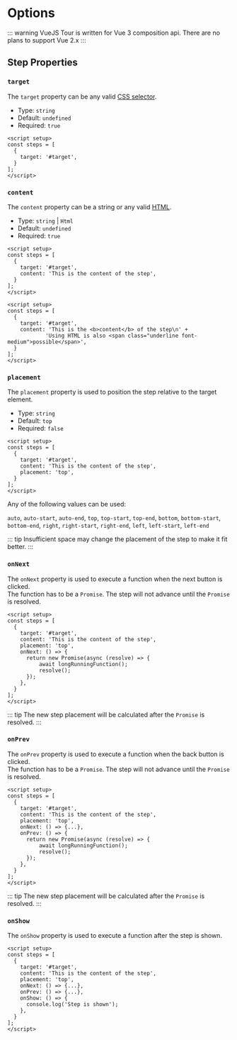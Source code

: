 # Options

::: warning
VueJS Tour is written for Vue 3 composition api. There are no plans to support Vue 2.x
:::

## Step Properties

### `target`

The `target` property can be any valid [CSS selector](https://developer.mozilla.org/en-US/docs/Web/CSS/CSS_Selectors).

- Type: `string`
- Default: `undefined`
- Required: `true`

```vue{4}
<script setup>
const steps = [
  {
    target: '#target',
  }
];
</script>
```

### `content`

The `content` property can be a string or any valid [HTML](https://developer.mozilla.org/en-US/docs/Web/HTML).

- Type: `string` | `Html`
- Default: `undefined`
- Required: `true`

<CodeGroup>
  <CodeGroupItem title="string">

```vue{5}
<script setup>
const steps = [
  {
    target: '#target',
    content: 'This is the content of the step',
  }
];
</script>
```

  </CodeGroupItem>

  <CodeGroupItem title="Html">

```vue{5-6}
<script setup>
const steps = [
  {
    target: '#target',
    content: 'This is the <b>content</b> of the step\n' +
            'Using HTML is also <span class="underline font-medium">possible</span>',
  }
];
</script>
```

  </CodeGroupItem>
</CodeGroup>

### `placement`

The `placement` property is used to position the step relative to the target element.

- Type: `string`
- Default: `top`
- Required: `false`

```vue{6}
<script setup>
const steps = [
  {
    target: '#target',
    content: 'This is the content of the step',
    placement: 'top',
  }
];
</script>
```

Any of the following values can be used:

`auto`,
`auto-start`,
`auto-end`,
`top`,
`top-start`,
`top-end`,
`bottom`,
`bottom-start`,
`bottom-end`,
`right`,
`right-start`,
`right-end`,
`left`,
`left-start`,
`left-end`

::: tip
Insufficient space may change the placement of the step to make it fit better.
:::

### `onNext`

The `onNext` property is used to execute a function when the next button is clicked.<br>
The function has to be a `Promise`. The step will not advance until the `Promise` is resolved.

```vue{7-11}
<script setup>
const steps = [
  {
    target: '#target',
    content: 'This is the content of the step',
    placement: 'top',
    onNext: () => {
      return new Promise(async (resolve) => {
          await longRunningFunction();
          resolve();
      });
    },
  }
];
</script>
```
::: tip
The new step placement will be calculated after the `Promise` is resolved.
:::

### `onPrev`

The `onPrev` property is used to execute a function when the back button is clicked.<br>
The function has to be a `Promise`. The step will not advance until the `Promise` is resolved.

```vue{8-12}
<script setup>
const steps = [
  {
    target: '#target',
    content: 'This is the content of the step',
    placement: 'top',
    onNext: () => {...},
    onPrev: () => {
      return new Promise(async (resolve) => {
          await longRunningFunction();
          resolve();
      });
    },
  }
];
</script>
```
::: tip
The new step placement will be calculated after the `Promise` is resolved.
:::

### `onShow`

The `onShow` property is used to execute a function after the step is shown.<br>

```vue{9-11}
<script setup>
const steps = [
  {
    target: '#target',
    content: 'This is the content of the step',
    placement: 'top',
    onNext: () => {...},
    onPrev: () => {...},
    onShow: () => {
      console.log('Step is shown');
    },
  }
];
</script>
```
